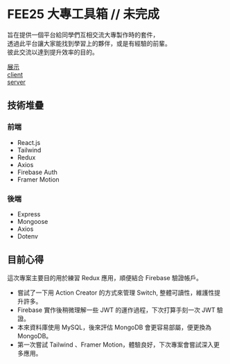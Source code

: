 # FEE25 大專工具箱 // 未完成
旨在提供一個平台給同學們互相交流大專製作時的套件，<br/>
透過此平台讓大家能找到學習上的夥伴，或是有經驗的前輩。<br/>
彼此交流以達到提升效率的目的。<br/>

[展示](https://holin5566.github.io/ "Demo")<br/>
[client](https://github.com/Holin5566/toolbox-client/ "client")<br/>
[server](https://github.com/Holin5566/toolbox-mongoDB/ "server")

## 技術堆疊
### 前端
- React.js
- Tailwind
- Redux
- Axios
- Firebase Auth
- Framer Motion
### 後端
- Express
- Mongoose
- Axios
- Dotenv

## 目前心得
這次專案主要目的用於練習 Redux 應用，順便結合 Firebase 驗證帳戶。<br/>

- 嘗試了一下用 Action Creator 的方式來管理 Switch, 整體可讀性，維護性提升許多。<br/>
- Firebase 實作後稍微理解一些 JWT 的運作過程，下次打算手刻一次 JWT 驗證。<br/>
- 本來資料庫使用 MySQL，後來評估 MongoDB 會更容易部屬，便更換為 MongoDB。<br/>
- 第一次嘗試 Tailwind 、Framer Motion，體驗良好，下次專案會嘗試深入更多應用。
